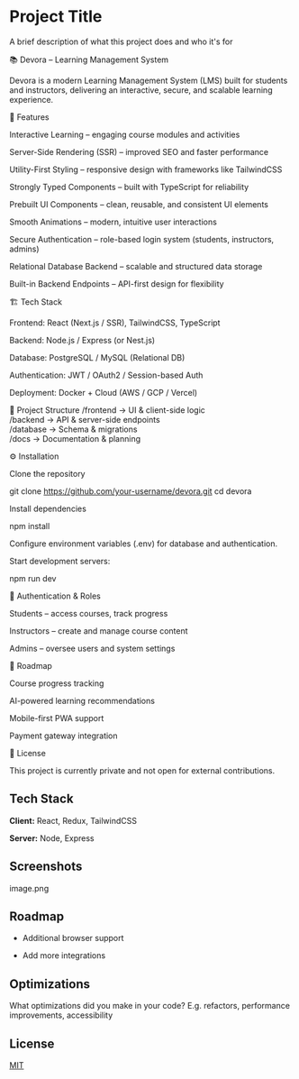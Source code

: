 
# Project Title

A brief description of what this project does and who it's for

📚 Devora – Learning Management System

Devora is a modern Learning Management System (LMS) built for students and instructors, delivering an interactive, secure, and scalable learning experience.

🚀 Features

Interactive Learning – engaging course modules and activities

Server-Side Rendering (SSR) – improved SEO and faster performance

Utility-First Styling – responsive design with frameworks like TailwindCSS

Strongly Typed Components – built with TypeScript for reliability

Prebuilt UI Components – clean, reusable, and consistent UI elements

Smooth Animations – modern, intuitive user interactions

Secure Authentication – role-based login system (students, instructors, admins)

Relational Database Backend – scalable and structured data storage

Built-in Backend Endpoints – API-first design for flexibility

🏗️ Tech Stack

Frontend: React (Next.js / SSR), TailwindCSS, TypeScript

Backend: Node.js / Express (or Nest.js)

Database: PostgreSQL / MySQL (Relational DB)

Authentication: JWT / OAuth2 / Session-based Auth

Deployment: Docker + Cloud (AWS / GCP / Vercel)

📂 Project Structure
/frontend      → UI & client-side logic  
/backend       → API & server-side endpoints  
/database      → Schema & migrations  
/docs          → Documentation & planning  

⚙️ Installation

Clone the repository

git clone https://github.com/your-username/devora.git
cd devora


Install dependencies

npm install


Configure environment variables (.env) for database and authentication.

Start development servers:

npm run dev

🔐 Authentication & Roles

Students – access courses, track progress

Instructors – create and manage course content

Admins – oversee users and system settings

🎯 Roadmap

 Course progress tracking

 AI-powered learning recommendations

 Mobile-first PWA support

 Payment gateway integration

📜 License

This project is currently private and not open for external contributions.
## Tech Stack

**Client:** React, Redux, TailwindCSS

**Server:** Node, Express


## Screenshots
image.png

## Roadmap

- Additional browser support

- Add more integrations


## Optimizations

What optimizations did you make in your code? E.g. refactors, performance improvements, accessibility


## License

[MIT](https://choosealicense.com/licenses/mit/)

